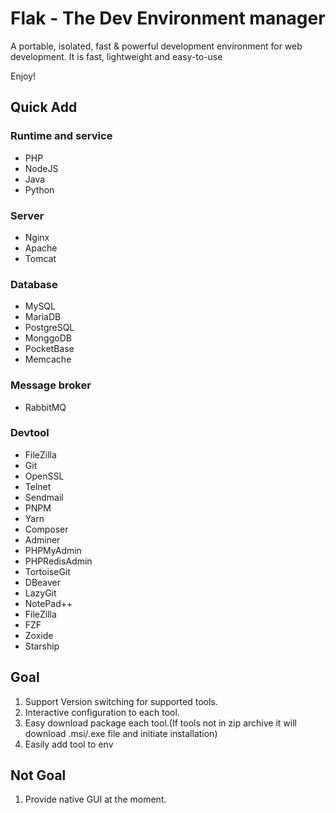 # Flak - The Dev Environment manager

A portable, isolated, fast & powerful development environment for web development. It is fast, lightweight and easy-to-use

Enjoy!

## Quick Add

### Runtime and service

- PHP
- NodeJS
- Java
- Python

### Server

- Nginx
- Apache
- Tomcat

### Database

- MySQL
- MariaDB
- PostgreSQL
- MonggoDB
- PocketBase
- Memcache

### Message broker
- RabbitMQ

### Devtool

- FileZilla
- Git
- OpenSSL
- Telnet
- Sendmail
- PNPM
- Yarn
- Composer
- Adminer
- PHPMyAdmin
- PHPRedisAdmin
- TortoiseGit
- DBeaver
- LazyGit
- NotePad++
- FileZilla
- FZF
- Zoxide
- Starship

## Goal

1. Support Version switching for supported tools.
2. Interactive configuration to each tool.
3. Easy download package each tool.(If tools not in zip archive it will download .msi/.exe file and initiate installation)
4. Easily add tool to env

## Not Goal

1. Provide native GUI at the moment.

